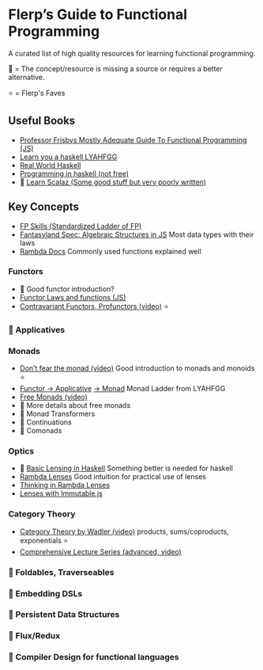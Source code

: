 # Flerp’s Guide to Functional Programming
A curated list of high quality resources for learning functional programming.
 
&#x1F534; = The concept/resource is missing a source or requires a better alternative.

:star: = Flerp's Faves

## Useful Books
* [Professor Frisbys Mostly Adequate Guide To Functional Programming (JS)](https://drboolean.gitbooks.io/mostly-adequate-guide/content/)
* [Learn you a haskell LYAHFGG](http://learnyouahaskell.com/chapters)
* [Real World Haskell](http://book.realworldhaskell.org/read/)
* [Programming in haskell (not free)](http://www.cs.nott.ac.uk/~pszgmh/pih.html)
* &#x1F534; [Learn Scalaz (Some good stuff but very poorly written)](http://eed3si9n.com/learning-scalaz/7.0/)

## Key Concepts
* [FP Skills (Standardized Ladder of FP)](http://lambdaconf.us/downloads/documents/lambdaconf_slfp.pdf)
* [Fantasyland Spec: Algebraic Structures in JS](https://github.com/fantasyland/fantasy-land) Most data types with their laws
* [Rambda Docs](http://ramdajs.com/docs/#lens) Commonly used functions explained well

### Functors
* &#x1F534; Good functor introduction?
* [Functor Laws and functions (JS)](https://github.com/fantasyland/fantasy-land#functor)
* [Contravariant Functors, Profunctors (video)](https://www.youtube.com/watch?v=JZPXzJ5tp9w) :star:

### &#x1F534; Applicatives

### Monads
* [Don’t fear the monad (video)](https://www.youtube.com/watch?v=ZhuHCtR3xq8)	Good introduction to monads and monoids :star:
* [Functor → Applicative](http://learnyouahaskell.com/functors-applicative-functors-and-monoids) [→ Monad](http://learnyouahaskell.com/a-fistful-of-monads) Monad Ladder from LYAHFGG
* [Free Monads (video)](https://www.youtube.com/watch?v=M258zVn4m2M)
* &#x1F534; More details about free monads
* &#x1F534; Monad Transformers
* &#x1F534; Continuations
* &#x1F534; Comonads

### Optics
* &#x1F534; [Basic Lensing in Haskell](https://www.schoolofhaskell.com/school/to-infinity-and-beyond/pick-of-the-week/basic-lensing) Something better is needed for haskell
* [Rambda Lenses](http://ramdajs.com/docs/#lens) Good intuition for practical use of lenses
* [Thinking in Rambda Lenses](http://randycoulman.com/blog/2016/07/12/thinking-in-ramda-lenses/)
* [Lenses with Immutable.js](https://medium.com/@drboolean/lenses-with-immutable-js-9bda85674780#.hnl83mguq)

### Category Theory
* [Category Theory by Wadler (video)](https://www.youtube.com/watch?v=V10hzjgoklA) products, sums/coproducts, exponentials :star:
* [Comprehensive Lecture Series (advanced, video)](https://www.youtube.com/watch?v=ZKmodCApZwk)

### &#x1F534; Foldables, Traverseables

### &#x1F534; Embedding DSLs

### &#x1F534; Persistent Data Structures

### &#x1F534; Flux/Redux

### &#x1F534; Compiler Design for functional languages
